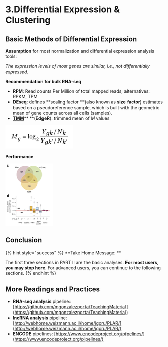 # 3.Differential Expression & Clustering

## Basic Methods of Differential Expression

**Assumption** for most normalization and differential expression analysis tools:

_The expression levels of most genes are similar, i.e., not differentially expressed._

**Recommendation for bulk RNA-seq**

* **RPM**: Read counts Per Million of total mapped reads; alternatives: RPKM, TPM
* **DEseq**: defines **scaling factor **\(also known as **size factor**\) estimates based on a pseudoreference sample, which is built with the geometric mean of gene counts across all cells \(samples\).
* [**TMM**](https://www.ncbi.nlm.nih.gov/pubmed/20196867)** **\(**EdgeR**\): trimmed mean of _M_ values

![](../.gitbook/assets/m.png)

**Performance**

![](../.gitbook/assets/performance.png)

## Conclusion

{% hint style="success" %}
**Take Home Message:  **

The first three sections in PART II are the basic analyses. **For most users, you may stop here**. For advanced users, you can continue to the following sections. 
{% endhint %}

## More Readings and Practices

* **RNA-seq analysis** pipeline:: [https://github.com/mgonzalezporta/TeachingMaterial](https://github.com/mgonzalezporta/TeachingMaterial)
* **lncRNA analysis** pipeline: [http://webhome.weizmann.ac.il/home/igoru/PLAR/](http://webhome.weizmann.ac.il/home/igoru/PLAR/)
* **ENCODE** pipelines: [https://www.encodeproject.org/pipelines/](https://www.encodeproject.org/pipelines/)



